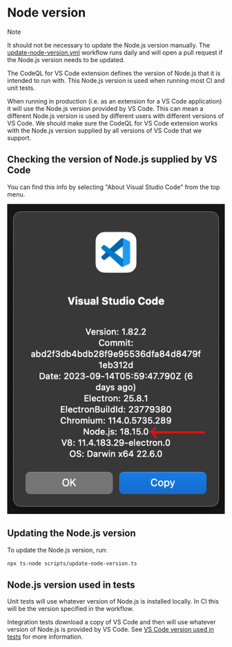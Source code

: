 # Node version

> [!NOTE]
> It should not be necessary to update the Node.js version manually. The [update-node-version.yml](https://github.com/github/vscode-codeql/blob/main/.github/workflows/update-node-version.yml) workflow runs daily and will open a pull request if the Node.js version needs to be updated.

The CodeQL for VS Code extension defines the version of Node.js that it is intended to run with. This Node.js version is used when running most CI and unit tests.

When running in production (i.e. as an extension for a VS Code application) it will use the Node.js version provided by VS Code. This can mean a different Node.js version is used by different users with different versions of VS Code.
We should make sure the CodeQL for VS Code extension works with the Node.js version supplied by all versions of VS Code that we support.

## Checking the version of Node.js supplied by VS Code

You can find this info by selecting "About Visual Studio Code" from the top menu.

![about-vscode](images/about-vscode.png)

## Updating the Node.js version

To update the Node.js version, run:

```bash
npx ts-node scripts/update-node-version.ts
```

## Node.js version used in tests

Unit tests will use whatever version of Node.js is installed locally. In CI this will be the version specified in the workflow.

Integration tests download a copy of VS Code and then will use whatever version of Node.js is provided by VS Code. See [VS Code version used in tests](./vscode-version.md#vs-code-version-used-in-tests) for more information.
